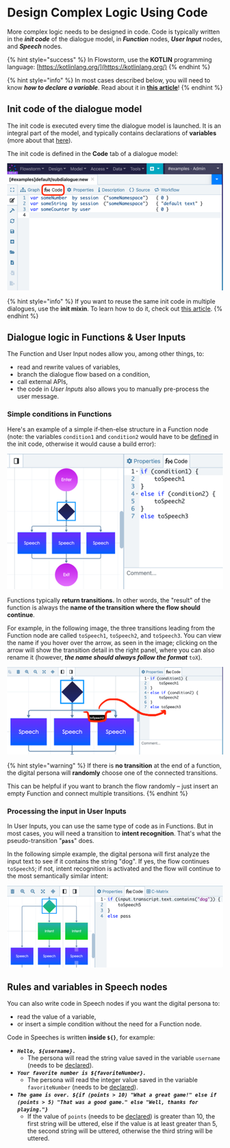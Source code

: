 # Design Complex Logic Using Code

More complex logic needs to be designed in code. Code is typically written in the _**init code**_ of the dialogue model, in _**Function**_ nodes, _**User Input**_ nodes, and _**Speech**_ nodes.

{% hint style="success" %}
In Flowstorm, use the **KOTLIN** programming language: [https://kotlinlang.org/](https://kotlinlang.org/)
{% endhint %}

{% hint style="info" %}
In most cases described below, you will need to know _**how to declare a variable**_. Read about it in [**this article**](remember-recall-reuse.md)!
{% endhint %}

## Init code of the dialogue model

The init code is executed every time the dialogue model is launched. It is an integral part of the model, and typically contains declarations of **variables** (more about that [here](remember-recall-reuse.md)).

The init code is defined in the **Code** tab of a dialogue model:

![](<../../../.gitbook/assets/image (84).png>)

{% hint style="info" %}
If you want to reuse the same init code in multiple dialogues, use the **init mixin**. To learn how to do it, check out [this article](../define-more-properties.md).
{% endhint %}

## Dialogue logic in Functions & User Inputs

The Function and User Input nodes allow you, among other things, to:

* read and rewrite values of variables,
* branch the dialogue flow based on a condition,
* call external APIs,
* the code in _User Inputs_ also allows you to manually pre-process the user message.

### Simple conditions in Functions

Here's an example of a simple if-then-else structure in a Function node (note: the variables `condition1` and `condition2` would have to be [defined](remember-recall-reuse.md) in the init code, otherwise it would cause a build error):

![](<../../../.gitbook/assets/image (88).png>)

Functions typically **return transitions.** In other words, the "result" of the function is always the **name of the transition where the flow should continue**.

For example, in the following image, the three transitions leading from the Function node are called `toSpeech1`, `toSpeech2`, and `toSpeech3`. You can view the name if you hover over the arrow, as seen in the image; clicking on the arrow will show the transition detail in the right panel, where you can also rename it (however, _**the name should always follow the format**_ `toX`).

![](<../../../.gitbook/assets/image (87).png>)

{% hint style="warning" %}
If there is **no transition** at the end of a function, the digital persona will **randomly** choose one of the connected transitions.

This can be helpful if you want to branch the flow randomly – just insert an empty Function and connect multiple transitions.
{% endhint %}

### Processing the input in User Inputs

In User Inputs, you can use the same type of code as in Functions. But in most cases, you will need a transition to **intent recognition**. That's what the pseudo-transition "**`pass`**" does.

In the following simple example, the digital persona will first analyze the input text to see if it contains the string "dog". If yes, the flow continues `toSpeech5`; if not, intent recognition is activated and the flow will continue to the most semantically similar intent:

![](<../../../.gitbook/assets/image (92).png>)

## Rules and variables in Speech nodes

You can also write code in Speech nodes if you want the digital persona to:

* read the value of a variable,
* or insert a simple condition without the need for a Function node.

Code in Speeches is written **inside `${}`**, for example:

* _**`Hello, ${username}.`**_
  * The persona will read the string value saved in the variable `username` (needs to be [declared](remember-recall-reuse.md)).
* _**`Your favorite number is ${favoriteNumber}.`**_
  * The persona will read the integer value saved in the variable `favoriteNumber` (needs to be [declared](remember-recall-reuse.md)).
* _**`The game is over. ${if (points > 10) "What a great game!" else if (points > 5) "That was a good game." else "Well, thanks for playing."}`**_
  * If the value of `points` (needs to be [declared](remember-recall-reuse.md)) is greater than 10, the first string will be uttered, else if the value is at least greater than 5, the second string will be uttered, otherwise the third string will be uttered.
